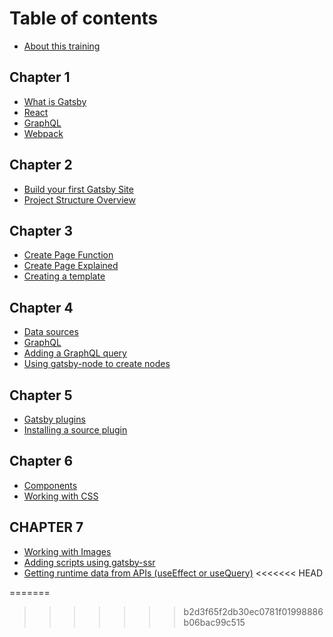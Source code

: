 # Table of contents

* [About this training](README.md)

## Chapter 1

* [What is Gatsby](chapter-1/what-is-gatsby.md)
* [React](chapter-1/react.md)
* [GraphQL](chapter-1/graphql.md)
* [Webpack](chapter-1/webpack.md)

## Chapter 2

* [Build your first Gatsby Site](chapter-2/build-your-first-gatsby-site.md)
* [Project Structure Overview](chapter-2/project-structure-overview.md)

## Chapter 3

* [Create Page Function](chapter-3/create-page.md)
* [Create Page Explained](chapter-3/create-page-explained.md)
* [Creating a template](chapter-3/creating-a-template.md)

## Chapter 4

* [Data sources](chapter-4/connecting-a-data-source.md)
* [GraphQL](chapter-4/graphql.md)
* [Adding a GraphQL query](chapter-4/adding-a-graphql-query.md)
* [Using gatsby-node to create nodes](chapter-4/using-gatsby-node-to-create-nodes.md)

## Chapter 5

* [Gatsby plugins](chapter-5/extending-gatsby-with-plugins.md)
* [Installing  a source plugin](chapter-5/installing-a-source-plugin.md)

## Chapter 6

* [Components](chapter-6/components.md)
* [Working with CSS](chapter-6/working-with-css-in-gatsby.md)

## CHAPTER 7

* [Working with Images](chapter-7/working-with-images.md)
* [Adding scripts using gatsby-ssr](chapter-7/adding-scripts-using-gatsby-ssr.md)
* [Getting runtime data from APIs \(useEffect or useQuery\)](chapter-7/getting-runtime-data-from-apis-useeffect-or-usequery.md)
<<<<<<< HEAD

=======
>>>>>>> b2d3f65f2db30ec0781f01998886b06bac99c515
